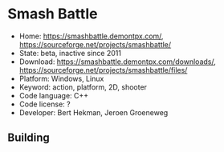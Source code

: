 # Smash Battle

- Home: https://smashbattle.demontpx.com/, https://sourceforge.net/projects/smashbattle/
- State: beta, inactive since 2011
- Download: https://smashbattle.demontpx.com/downloads/, https://sourceforge.net/projects/smashbattle/files/
- Platform: Windows, Linux
- Keyword: action, platform, 2D, shooter
- Code language: C++
- Code license: ?
- Developer: Bert Hekman, Jeroen Groeneweg

## Building
